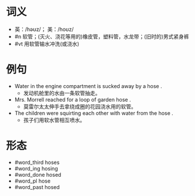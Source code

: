 # 词义
- 英：/həʊz/； 美：/hoʊz/
- #n 软管；(灭火、浇花等用的)橡皮管，塑料管，水龙带；(旧时的)男式紧身裤
- #vt 用软管输水冲洗(或浇水)
# 例句
- Water in the engine compartment is sucked away by a hose .
	- 发动机舱里的水由一条软管抽走。
- Mrs. Morrell reached for a loop of garden hose .
	- 莫雷尔太太伸手去拿绕成圈的花园浇水用的软管。
- The children were squirting each other with water from the hose .
	- 孩子们用软水管相互喷水。
# 形态
- #word_third hoses
- #word_ing hosing
- #word_done hosed
- #word_pl hose
- #word_past hosed
